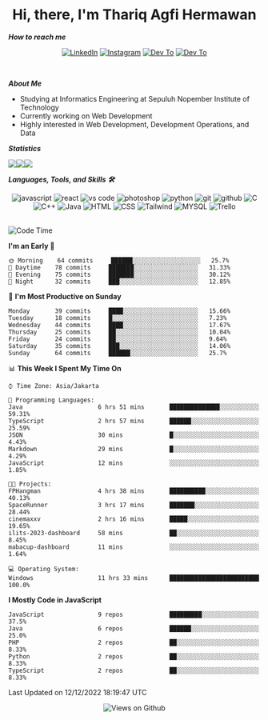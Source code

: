 <div align="center">
  <h1>Hi, there, I'm Thariq Agfi Hermawan</h1>
</div>


***How to reach me***
<p align='center'>
   <a href="https://www.linkedin.com/in/thariqagfihermawan" target="_blank"><img src="https://img.shields.io/badge/LinkedIn-0077B5?style=for-the-badge&logo=linkedin&logoColor=white" alt="LinkedIn"></a>
   <a href="https://www.instagram.com/thoriqagfi" target="_blank"><img src="https://img.shields.io/badge/Instagram-E4405F?style=for-the-badge&logo=instagram&logoColor=white" alt="Instagram"></a>
   <a href="https://medium.com/@thoriq.aghfi60" target="_blank"><img src="https://img.shields.io/badge/Medium-12100E?style=for-the-badge&logo=medium&logoColor=white" alt="Dev To"></a>
   <a href="https://linktr.ee/thoriqagfi" target="_blank"><img src="https://img.shields.io/badge/linktree-1de9b6?style=for-the-badge&logo=linktree&logoColor=white" alt="Dev To"></a>
</p>

<br>

***About Me***
- Studying at Informatics Engineering at Sepuluh Nopember Institute of Technology
- Currently working on Web Development
- Highly interested in Web Development, Development Operations, and Data

***Statistics***

<!-- [![GitHub Streak](http://github-readme-streak-stats.herokuapp.com?user=thoriqagfi&theme=dark)](https://git.io/streak-stats) -->

<div align="center">
  <div style="display: flex;">
    <img src="http://github-readme-streak-stats.herokuapp.com?user=thoriqagfi&theme=chartreuse-dark"/>
    <img src="https://github-readme-stats.vercel.app/api/top-langs/?username=thoriqagfi&layout=compact&&theme=chartreuse-dark&langs_count=8)](https://github.com/thoriqagfi"/>
    <img src="https://github-readme-stats.vercel.app/api?username=thoriqagfi&show_icons=true&theme=chartreuse-dark"/>
  </div>
</div>

<!-- [![Top Langs](https://github-readme-stats.vercel.app/api/top-langs/?username=thoriqagfi&layout=compact&&theme=chartreuse-dark&langs_count=8)](https://github.com/thoriqagfi)
< ![Agfi's GitHub stats](https://github-readme-stats.vercel.app/api?username=thoriqagfi&show_icons=true&theme=chartreuse-dark) -->

***Languages, Tools, and Skills 🛠***

  <div align="center">
    <img src="https://img.shields.io/badge/JavaScript-F7DF1E?style=for-the-badge&logo=javascript&logoColor=black" alt="javascript" />
    <img src="https://img.shields.io/badge/React-61DAFB?style=for-the-badge&logo=react&logoColor=black" alt="react" />
    <img src="https://img.shields.io/badge/vs%20code-007ACC?style=for-the-badge&logo=visual%20studio%20code&logoColor=white" alt="vs code" />
    <img src="https://img.shields.io/badge/adobe%20photoshop-31A8FF?style=for-the-badge&logo=adobe%20photoshop&logoColor=white" alt="photoshop" />
    <img src="https://img.shields.io/badge/python-3776AB?style=for-the-badge&logo=python&logoColor=white" alt="python" />
    <img src="https://img.shields.io/badge/Git-F05032?style=for-the-badge&logo=git&logoColor=white" alt="git" />
    <img src="https://img.shields.io/badge/GitHub-100000?style=for-the-badge&logo=github&logoColor=white" alt="github" />
    <img src="https://img.shields.io/badge/c-%2300599C.svg?style=for-the-badge&logo=c&logoColor=white" alt="C" />
    <img src="https://img.shields.io/badge/c++-%2300599C.svg?style=for-the-badge&logo=c%2B%2B&logoColor=white" alt="C++" />
    <img src="https://img.shields.io/badge/Java-ED8B00?style=for-the-badge&logo=java&logoColor=white" alt="Java"/>
    <img src="https://img.shields.io/badge/HTML5-E34F26?style=for-the-badge&logo=html5&logoColor=white" alt="HTML" />
    <img src="https://img.shields.io/badge/CSS-239120?&style=for-the-badge&logo=css3&logoColor=white" alt ="CSS" />
    <img src="https://img.shields.io/badge/tailwindcss-%2338B2AC.svg?style=for-the-badge&logo=tailwind-css&logoColor=white" alt="Tailwind" />
    <img src="https://img.shields.io/badge/MySQL-00000F?style=for-the-badge&logo=mysql&logoColor=white" alt="MYSQL" />
    <img src="https://img.shields.io/badge/Trello-%23026AA7.svg?style=for-the-badge&logo=Trello&logoColor=white" alt="Trello" />
  </div><br>

<!--START_SECTION:waka-->
![Code Time](http://img.shields.io/badge/Code%20Time-96%20hrs%2020%20mins-blue)

**I'm an Early 🐤** 

```text
🌞 Morning    64 commits     ██████░░░░░░░░░░░░░░░░░░░   25.7% 
🌆 Daytime    78 commits     ███████░░░░░░░░░░░░░░░░░░   31.33% 
🌃 Evening    75 commits     ███████░░░░░░░░░░░░░░░░░░   30.12% 
🌙 Night      32 commits     ███░░░░░░░░░░░░░░░░░░░░░░   12.85%

```
📅 **I'm Most Productive on Sunday** 

```text
Monday       39 commits     ████░░░░░░░░░░░░░░░░░░░░░   15.66% 
Tuesday      18 commits     █░░░░░░░░░░░░░░░░░░░░░░░░   7.23% 
Wednesday    44 commits     ████░░░░░░░░░░░░░░░░░░░░░   17.67% 
Thursday     25 commits     ██░░░░░░░░░░░░░░░░░░░░░░░   10.04% 
Friday       24 commits     ██░░░░░░░░░░░░░░░░░░░░░░░   9.64% 
Saturday     35 commits     ███░░░░░░░░░░░░░░░░░░░░░░   14.06% 
Sunday       64 commits     ██████░░░░░░░░░░░░░░░░░░░   25.7%

```


📊 **This Week I Spent My Time On** 

```text
⌚︎ Time Zone: Asia/Jakarta

💬 Programming Languages: 
Java                     6 hrs 51 mins       ██████████████░░░░░░░░░░░   59.31% 
TypeScript               2 hrs 57 mins       ██████░░░░░░░░░░░░░░░░░░░   25.59% 
JSON                     30 mins             █░░░░░░░░░░░░░░░░░░░░░░░░   4.43% 
Markdown                 29 mins             █░░░░░░░░░░░░░░░░░░░░░░░░   4.29% 
JavaScript               12 mins             ░░░░░░░░░░░░░░░░░░░░░░░░░   1.85%

🐱‍💻 Projects: 
FPHangman                4 hrs 38 mins       ██████████░░░░░░░░░░░░░░░   40.13% 
SpaceRunner              3 hrs 17 mins       ███████░░░░░░░░░░░░░░░░░░   28.44% 
cinemaxxv                2 hrs 16 mins       █████░░░░░░░░░░░░░░░░░░░░   19.65% 
ilits-2023-dashboard     58 mins             ██░░░░░░░░░░░░░░░░░░░░░░░   8.45% 
mabacup-dashboard        11 mins             ░░░░░░░░░░░░░░░░░░░░░░░░░   1.64%

💻 Operating System: 
Windows                  11 hrs 33 mins      █████████████████████████   100.0%

```

**I Mostly Code in JavaScript** 

```text
JavaScript               9 repos             █████████░░░░░░░░░░░░░░░░   37.5% 
Java                     6 repos             ██████░░░░░░░░░░░░░░░░░░░   25.0% 
PHP                      2 repos             ██░░░░░░░░░░░░░░░░░░░░░░░   8.33% 
Python                   2 repos             ██░░░░░░░░░░░░░░░░░░░░░░░   8.33% 
TypeScript               2 repos             ██░░░░░░░░░░░░░░░░░░░░░░░   8.33%

```



 Last Updated on 12/12/2022 18:19:47 UTC
<!--END_SECTION:waka-->

<div align="center">
<img src="https://komarev.com/ghpvc/?username=thoriqagfi&color=blue" alt="Views on Github" />
</div>